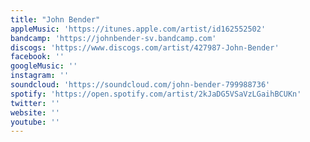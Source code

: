 ```yaml
---
title: "John Bender"
appleMusic: 'https://itunes.apple.com/artist/id162552502'
bandcamp: 'https://johnbender-sv.bandcamp.com'
discogs: 'https://www.discogs.com/artist/427987-John-Bender'
facebook: ''
googleMusic: ''
instagram: ''
soundcloud: 'https://soundcloud.com/john-bender-799988736'
spotify: 'https://open.spotify.com/artist/2kJaDG5VSaVzLGaihBCUKn'
twitter: ''
website: ''
youtube: ''
---
```

